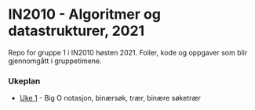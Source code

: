 # IN2010 - Algoritmer og datastrukturer, 2021

Repo for gruppe 1 i IN2010 høsten 2021. Foiler, kode og oppgaver som blir gjennomgått i
gruppetimene.

### Ukeplan

* [Uke 1](uke1) - Big O notasjon, binærsøk, trær, binære søketrær



